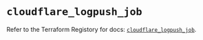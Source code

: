 # `cloudflare_logpush_job`

Refer to the Terraform Registory for docs: [`cloudflare_logpush_job`](https://registry.terraform.io/providers/cloudflare/cloudflare/4.11.0/docs/resources/logpush_job).
